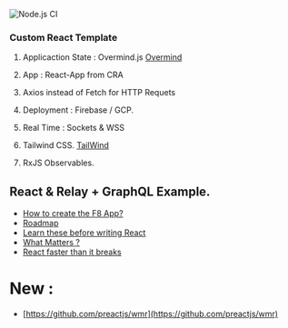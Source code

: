 ![Node.js CI](https://github.com/codersguild/React-Overmind-RxJS-Frontend/workflows/Node.js%20CI/badge.svg?branch=master)

### Custom React Template 

1. Applicaction State : Overmind.js [Overmind](https://overmindjs.org/)

2. App : React-App from CRA

3. Axios instead of Fetch for HTTP Requets

4. Deployment : Firebase / GCP. 

5. Real Time : Sockets & WSS

6. Tailwind CSS. [TailWind](https://tailwindcss.com/)

7. RxJS Observables.


## React & Relay + GraphQL Example. 

- [How to create the F8 App?](https://makeitopen.com/) 
- [Roadmap](https://roadmap.sh/react)
- [Learn these before writing React](https://reactjs.org/docs/hooks-rules.html)
- [What Matters ?](https://francodalessio.com/users-care-about-how-you-write-code/)
- [React faster than it breaks](https://francodalessio.com/never-call-a-react-function-component/)


# New : 

- [https://github.com/preactjs/wmr](https://github.com/preactjs/wmr)
